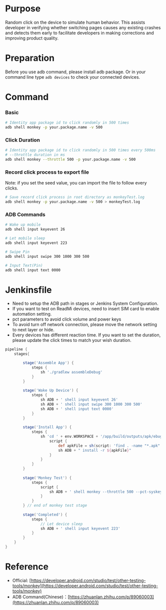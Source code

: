 # Purpose

Random click on the device to simulate human behavior. This assists developer in verifying whether switching pages causes any existing crashes and detects them early to facilitate developers in making corrections and improving product quality.

# Preparation

Before you use adb command, please install adb package. Or in your command line type `adb devices` to check your connected devices.

# Command

### Basic

```bash
# Identity app package id to click randomly in 500 times
adb shell monkey -p your.package.name -v 500
```

### Click Duration

```bash
# Identity app package id to click randomly in 500 times every 500ms
# --throttle duration in ms
adb shell monkey --throttle 500 -p your.package.name -v 500
```

### Record click process to export file

Note: if you set the seed value, you can import the file to follow every clicks.

```bash
# Save record click process in root directory as monkeyTest.log
adb shell monkey -p your.package.name -v 500 > monkeyTest.log
```

### ADB Commands

```bash
# Wake up mobile
adb shell input keyevent 26

# Let mobile sleep
adb shell input keyevent 223

# Swipe Pin
adb shell input swipe 300 1000 300 500

# Input Text(Pin)
adb shell input text 0000
```

# Jenkinsfile

- Need to setup the ADB path in stages or Jenkins System Configuration.
- If you want to test on ReadMi devices, need to insert SIM card to enable automation setting.
- pct parameters to avoid click volume and power keys
- To avoid turn off network connection, please move  the network setting to next layer or hide.
- Every devices has different reaction time. If you want to set the duration, please update the click times to match your wish duration.

```groovy
pipeline {
    stages{

        stage('Assemble App') {
            steps {
                sh './gradlew assembleDebug'
            }
        }
        
        stage('Wake Up Device') {
            steps {
                sh ADB + ' shell input keyevent 26'
                sh ADB + ' shell input swipe 300 1000 300 500'
                sh ADB + ' shell input text 0000'
            }		
        }
        
        stage('Install App') {
            steps {
                sh 'cd ' + env.WORKSPACE + '/app/build/outputs/apk/ebug'
                    script {
                        def apkFile = sh(script: 'find . -name "*.apk" | head -n 1', returnStdout: true).trim()
                        sh ADB + " install -r ${apkFile}"
                    }
                }
            }
        }
        
        stage('Monkey Test') {
            steps {
                script {
                    sh ADB + ' shell monkey --throttle 500 --pct-syskeys 0 --pct-anyevent 0 --pct-appswitch 0 --pct-majornav 0 --pct-nav 0 --pct-trackball 0 --pct-motion 0 --pct-touch 0 -p your.package.name -v 6500 > monkey.log'
                }
            }
        } // end of monkey test stage
        
        stage('Completed') {
            steps {
                // Let device sleep
                sh ADB + ' shell input keyevent 223'
            }
        }
    }
}
```

# Reference

- Official: [https://developer.android.com/studio/test/other-testing-tools/monkey](https://developer.android.com/studio/test/other-testing-tools/monkey)
- ADB Command(Chinese)：[https://zhuanlan.zhihu.com/p/89060003](https://zhuanlan.zhihu.com/p/89060003)
